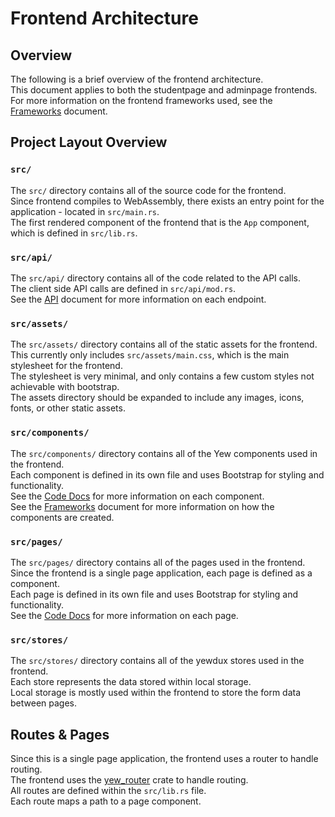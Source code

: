 # Frontend Architecture

## Overview

The following is a brief overview of the frontend architecture.  
This document applies to both the studentpage and adminpage frontends.  
For more information on the frontend frameworks used, see the [Frameworks](/Doc/Frontend/frameworks.md) document.

## Project Layout Overview

### `src/`

The `src/` directory contains all of the source code for the frontend.  
Since frontend compiles to WebAssembly, there exists an entry point for the application - located in `src/main.rs`.  
The first rendered component of the frontend that is the `App` component, which is defined in `src/lib.rs`.

### `src/api/`

The `src/api/` directory contains all of the code related to the API calls.  
The client side API calls are defined in `src/api/mod.rs`.  
See the [API](/Doc/API/APIDOC.md) document for more information on each endpoint.

### `src/assets/`

The `src/assets/` directory contains all of the static assets for the frontend.  
This currently only includes `src/assets/main.css`, which is the main stylesheet for the frontend.  
The stylesheet is very minimal, and only contains a few custom styles not achievable with bootstrap.  
The assets directory should be expanded to include any images, icons, fonts, or other static assets.

### `src/components/`

The `src/components/` directory contains all of the Yew components used in the frontend.  
Each component is defined in its own file and uses Bootstrap for styling and functionality.  
See the [Code Docs](https://www.tftinker.tech/EWU-CSCD488-490-Senior-Project/Doc/code/) for more information on each component.  
See the [Frameworks](/Doc/Frontend/frameworks.md) document for more information on how the components are created.

### `src/pages/`

The `src/pages/` directory contains all of the pages used in the frontend.  
Since the frontend is a single page application, each page is defined as a component.  
Each page is defined in its own file and uses Bootstrap for styling and functionality.  
See the [Code Docs](https://www.tftinker.tech/EWU-CSCD488-490-Senior-Project/Doc/code/) for more information on each page.

### `src/stores/`

The `src/stores/` directory contains all of the yewdux stores used in the frontend.  
Each store represents the data stored within local storage.  
Local storage is mostly used within the frontend to store the form data between pages.

## Routes & Pages

Since this is a single page application, the frontend uses a router to handle routing.  
The frontend uses the [yew_router](https://docs.rs/yew-router/0.17.0/yew_router/) crate to handle routing.  
All routes are defined within the `src/lib.rs` file.  
Each route maps a path to a page component.